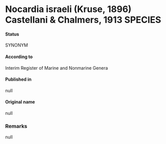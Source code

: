 # Nocardia israeli (Kruse, 1896) Castellani & Chalmers, 1913 SPECIES

#### Status
SYNONYM

#### According to
Interim Register of Marine and Nonmarine Genera

#### Published in
null

#### Original name
null

### Remarks
null